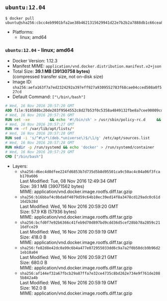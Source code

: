 ## `ubuntu:12.04`

```console
$ docker pull ubuntu@sha256:cbcc4eb9901bfa2ae38b4621315629941d22e7b2b2a7888db1c66cea88737736
```

-	Platforms:
	-	linux; amd64

### `ubuntu:12.04` - linux; amd64

-	Docker Version: 1.12.3
-	Manifest MIME: `application/vnd.docker.distribution.manifest.v2+json`
-	Total Size: **39.1 MB (39130758 bytes)**  
	(compressed transfer size, not on-disk size)
-	Image ID: `sha256:aefa163f7a7ed2324292a397eff927a9309552783f68cae04cced508a0f527cd`
-	Default Command: `["\/bin\/bash"]`

```dockerfile
# Wed, 16 Nov 2016 20:57:20 GMT
ADD file:918588bc20de203f9564552c8d27b53f0c5358a4849132fbe8a7cee90009cda5 in / 
# Wed, 16 Nov 2016 20:57:26 GMT
RUN set -xe 		&& echo '#!/bin/sh' > /usr/sbin/policy-rc.d 	&& echo 'exit 101' >> /usr/sbin/policy-rc.d 	&& chmod +x /usr/sbin/policy-rc.d 		&& dpkg-divert --local --rename --add /sbin/initctl 	&& cp -a /usr/sbin/policy-rc.d /sbin/initctl 	&& sed -i 's/^exit.*/exit 0/' /sbin/initctl 		&& echo 'force-unsafe-io' > /etc/dpkg/dpkg.cfg.d/docker-apt-speedup 		&& echo 'DPkg::Post-Invoke { "rm -f /var/cache/apt/archives/*.deb /var/cache/apt/archives/partial/*.deb /var/cache/apt/*.bin || true"; };' > /etc/apt/apt.conf.d/docker-clean 	&& echo 'APT::Update::Post-Invoke { "rm -f /var/cache/apt/archives/*.deb /var/cache/apt/archives/partial/*.deb /var/cache/apt/*.bin || true"; };' >> /etc/apt/apt.conf.d/docker-clean 	&& echo 'Dir::Cache::pkgcache ""; Dir::Cache::srcpkgcache "";' >> /etc/apt/apt.conf.d/docker-clean 		&& echo 'Acquire::Languages "none";' > /etc/apt/apt.conf.d/docker-no-languages 		&& echo 'Acquire::GzipIndexes "true"; Acquire::CompressionTypes::Order:: "gz";' > /etc/apt/apt.conf.d/docker-gzip-indexes 		&& echo 'Apt::AutoRemove::SuggestsImportant "false";' > /etc/apt/apt.conf.d/docker-autoremove-suggests
# Wed, 16 Nov 2016 20:57:27 GMT
RUN rm -rf /var/lib/apt/lists/*
# Wed, 16 Nov 2016 20:57:28 GMT
RUN sed -i 's/^#\s*\(deb.*universe\)$/\1/g' /etc/apt/sources.list
# Wed, 16 Nov 2016 20:57:28 GMT
RUN mkdir -p /run/systemd && echo 'docker' > /run/systemd/container
# Wed, 16 Nov 2016 20:57:29 GMT
CMD ["/bin/bash"]
```

-	Layers:
	-	`sha256:d6ec4d0dfee224fd6853b7d735d5b8d95501ca9c50ac4c04a06f3fcab170a606`  
		Last Modified: Tue, 08 Nov 2016 12:49:34 GMT  
		Size: 39.1 MB (39071562 bytes)  
		MIME: application/vnd.docker.image.rootfs.diff.tar.gzip
	-	`sha256:b16bbaf4c0bda8f4079d59c64b10ec39ed14f8a3478cd129adc0c61d16d2b28d`  
		Last Modified: Wed, 16 Nov 2016 20:59:20 GMT  
		Size: 57.9 KB (57936 bytes)  
		MIME: application/vnd.docker.image.rootfs.diff.tar.gzip
	-	`sha256:bcfd0f7e92b6366c41feb9d70d897bd9cdd36d5cef28bb78a2859c2116dfce29`  
		Last Modified: Wed, 16 Nov 2016 20:59:19 GMT  
		Size: 418.0 B  
		MIME: application/vnd.docker.image.rootfs.diff.tar.gzip
	-	`sha256:fe82d8e42dc0a99c6b4a477e072955033dd6c9a7a2f0b50dcb9b96d21eb18a04`  
		Last Modified: Wed, 16 Nov 2016 20:59:21 GMT  
		Size: 680.0 B  
		MIME: application/vnd.docker.image.rootfs.diff.tar.gzip
	-	`sha256:af144ef32a67fbcb29a87ffa7e32ce4735c8bd262e734e9f761de2085b842a4b`  
		Last Modified: Wed, 16 Nov 2016 20:59:19 GMT  
		Size: 162.0 B  
		MIME: application/vnd.docker.image.rootfs.diff.tar.gzip
